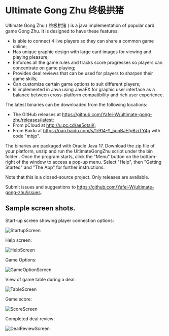 # Ultimate Gong Zhu 终极拱猪

Ultimate Gong Zhu ( 终极拱猪 ) is a java implementation of popular card game Gong Zhu.  It is designed to have these features:

- Is able to connect 4 live players so they can share a common game online;
- Has unique graphic design with large card images for viewing and playing pleasure;
- Enforces all the game rules and tracks score progresses so players can concentrate on game playing;
- Provides deal reviews that can be used for players to sharpen their game skills;
- Can customize certain game options to suit different players;
- Is implemented in Java using JavaFX for graphic user interface as a balance between cross-platform compatibility and rich user experience.

The latest binaries can be downloaded from the following locations:

- The GitHub releases at https://github.com/Yafei-W/ultimate-gong-zhu/releases/latest;
- From pCloud at http://u.pc.cd/ae5otalK;
- From Baidu at https://pan.baidu.com/s/1r914-Y_5unBJEfgBziTY4g with code "mbjp".

The binaries are packaged with Oracle Java 17. Download the zip file of your platform, unzip and run the UltimateGongZhu script under the bin folder . Once the program starts, click the "Menu" button on the bottom-right of the window to access a pop-up menu. Select "Help", then "Getting Started" and "The App" for further instructions.

Note that this is a closed-source project.  Only releases are available.

Submit issues and suggestions to https://github.com/Yafei-W/ultimate-gong-zhu/issues.


## Sample screen shots.

Start-up screen showing player connection options:

![StartupScreen](https://user-images.githubusercontent.com/63798176/152703299-61a3e057-5a1e-4c53-a802-e8b9794f5305.jpg)

Help screen:

![HelpScreen](https://user-images.githubusercontent.com/63798176/152703862-e0fac061-9867-47fd-a004-ca7800c9b944.jpg)

Game Options:

![GameOptionScreen](https://user-images.githubusercontent.com/63798176/152704307-ed8a53e7-2c8b-4328-b66d-bef2dd144fca.jpg)

View of game table during a deal:

![TableScreen](https://user-images.githubusercontent.com/63798176/152715371-d14f315e-dffe-49e9-aa7a-0dedfa491df5.jpg)

Game score:

![ScoreScreen](https://user-images.githubusercontent.com/63798176/152715408-d886ab55-bfab-4775-b581-7b8a4409f3fe.jpg)

Completed deal review:

![DealReviewScreen](https://user-images.githubusercontent.com/63798176/152715500-4306586b-da9c-49c7-af1e-332b7db20b80.jpg)


